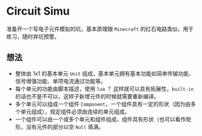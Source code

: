 # Circuit Simu
 准备开一个写电子元件模拟的坑，基本原理跟 `Minecraft` 的红石电路类似，用于练习，随时弃坑预警。
 
## 想法
 * 整体由 1x1 的基本单元 `Unit` 组成，基本单元拥有基本功能如简单传输功能、信号增强功能、单项电流通过功能等。
 * 每个单元的功能由脚本描述，使用 `lua` ？ 这样就可以具有拓展性，`built-in` 的话也不是不可以，这样子新增元件的时候就需要重新编译。
 * 多个单元可以组成一个组件 `Component`，一个组件具有一定的形状（因为由多个单元组成），规定组件必须由连续的单元组成。
 * 一个组件可以由一个或多个单元和组件组成，组件具有形状（也可以看作矩形，没有元件的部分以空 `Null` 填满。